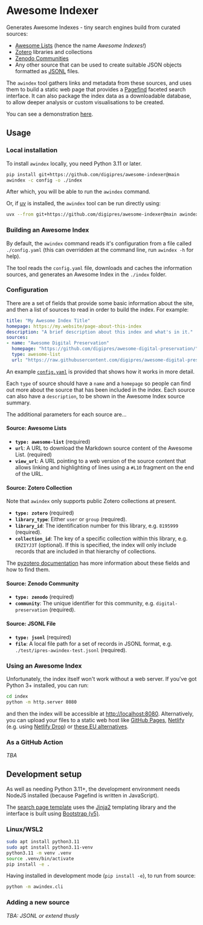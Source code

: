 Awesome Indexer
===============

Generates Awesome Indexes - tiny search engines build from curated sources:

- [Awesome Lists](https://github.com/sindresorhus/awesome/blob/main/awesome.md) (hence the name _Awesome Indexes!_)
- [Zotero](https://www.zotero.org/) libraries and collections
- [Zenodo Communities](https://zenodo.org/communities)
- Any other source that can be used to create suitable JSON objects formatted as [JSONL](https://jsonlines.org/) files.

The `awindex` tool gathers links and metadata from these sources, and uses them to build a static web page that provides a [Pagefind](https://pagefind.app/) faceted search interface. It can also package the index data as a downloadable database, to allow deeper analysis or custom visualisations to be created.

You can see a demonstration [here](https://anjackson.net/blog/awindex-test-1/).

## Usage

### Local installation

To install `awindex` locally, you need Python 3.11 or later.

```sh
pip install git+https://github.com/digipres/awesome-indexer@main
awindex -c config -o ./index
```
After which, you will be able to run the `awindex` command.

Or, if [uv](https://docs.astral.sh/uv/) is installed, the `awindex` tool can be run directly using:

```sh
uvx --from git+https://github.com/digipres/awesome-indexer@main awindex -c config.yaml -o ./index
```

### Building an Awesome Index

By default, the `awindex` command reads it's configuration from a file called `./config.yaml` (this can overridden at the command line, run `awindex -h` for help).

The tool reads the `config.yaml` file, downloads and caches the information sources, and generates an Awesome Index in the `./index` folder.

### Configuration

There are a set of fields that provide some basic information about the site, and then a list of sources to read in order to build the index. For example:

```yaml
title: "My Awesome Index Title"
homepage: https://my.website/page-about-this-index
description: "A brief description about this index and what's in it."
sources:
- name: "Awesome Digital Preservation"
  homepage: "https://github.com/digipres/awesome-digital-preservation/"
  type: awesome-list
  url: "https://raw.githubusercontent.com/digipres/awesome-digital-preservation/refs/heads/main/README.md"
```

An example [`config.yaml`](./config.yaml) is provided that shows how it works in more detail.

Each `type` of source should have a `name` and a `homepage` so people can find out more about the source that has been included in the index. Each source can also have a `description`, to be shown in the Awesome Index source summary.

The additional parameters for each source are...

#### Source: Awesome Lists

- __`type: awesome-list`__ (required)
- __`url`__: A URL to download the Markdown source content of the Awesome List. (required)
- __`view_url`__: A URL pointing to a web version of the source content that allows linking and highlighting of lines using a `#L10` fragment on the end of the URL.

#### Source: Zotero Collection

Note that `awindex` only supports public Zotero collections at present.

- __`type: zotero`__ (required)
- __`library_type`__: Either `user` or `group` (required).
- __`library_id`__: The identification number for this library, e.g. `8195999` (required).
- __`collection_id`__: The key of a specific collection within this library, e.g. `ERZIYJ3T` (optional). If this is specified, the index will only include records that are included in that hierarchy of collections.

The [pyzotero documentation](https://pyzotero.readthedocs.io/en/latest/#getting-started-short-version) has more information about these fields and how to find them.

#### Source: Zenodo Community

- __`type: zenodo`__ (required)
- __`community`__: The unique identifier for this community, e.g. `digital-preservation` (required).

#### Source: JSONL File

- __`type: jsonl`__ (required)
- __`file`__: A local file path for a set of records in JSONL format, e.g. `./test/ipres-awindex-test.jsonl` (required).


### Using an Awesome Index

Unfortunately, the index itself won't work without a web server.  If you've got Python 3+ installed, you can run:

```sh
cd index
python -m http.server 8080
```

and then the index will be accessible at <http://localhost:8080>. Alternatively, you can upload your files to a static web host like [GitHub Pages](https://pages.github.com/), [Netlify](https://www.netlify.com/) (e.g. using [Netlify Drop](https://app.netlify.com/drop)) or [these EU alternatives](https://european-alternatives.eu/category/jamstack-hosting).

### As a GitHub Action

_TBA_

## Development setup

As well as needing Python 3.11+, the development environment needs NodeJS installed (because Pagefind is written in JavaScript).

The [search page template](./awindex/templates/index.html) uses the [Jinja2](https://jinja.palletsprojects.com/) templating library and the interface is built using [Bootstrap (v5)](https://getbootstrap.com/).

### Linux/WSL2

```bash
sudo apt install python3.11
sudo apt install python3.11-venv
python3.11 -m venv .venv
source .venv/bin/activate
pip install -e .
```

Having installed in development mode (`pip install -e`), to run from source:

```bash
python -m awindex.cli
```

### Adding a new source

_TBA: JSONL or extend thusly_